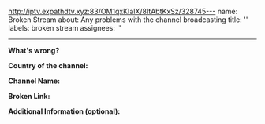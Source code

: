 http://iptv.expathdtv.xyz:83/OM1qxKIalX/8ItAbtKxSz/328745---
name: Broken Stream
about: Any problems with the channel broadcasting
title: ''
labels: broken stream
assignees: ''

---

**What's wrong?**

**Country of the channel:**

**Channel Name:**

**Broken Link:**
<!-- Just copy the link to the broadcast from the playlist -->

**Additional Information (optional):**
